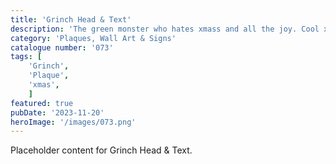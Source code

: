 ```yaml
---
title: 'Grinch Head & Text'
description: 'The green monster who hates xmass and all the joy. Cool xmass Grinch head & text plaque'
category: 'Plaques, Wall Art & Signs'
catalogue number: '073'
tags: [
    'Grinch', 
    'Plaque', 
    'xmas',
    ]
featured: true
pubDate: '2023-11-20'
heroImage: '/images/073.png'
---
```

Placeholder content for Grinch Head & Text.